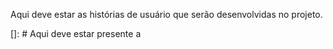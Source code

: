 Aqui deve estar as histórias de usuário que serão desenvolvidas no projeto.

[]: # Aqui deve estar presente a 
